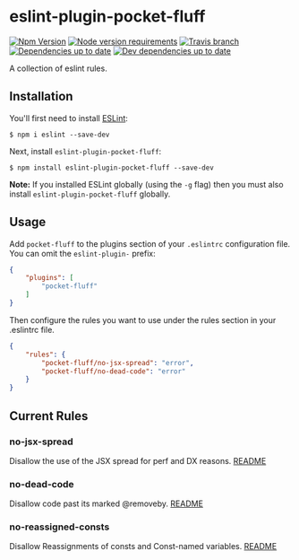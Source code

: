 # eslint-plugin-pocket-fluff
[![Npm Version](https://img.shields.io/npm/v/eslint-plugin-pocket-fluff.svg)](https://www.npmjs.com/package/eslint-plugin-pocket-fluff)
[![Node version requirements](https://img.shields.io/node/v/eslint-plugin-pocket-fluff.svg)](https://github.com/betaorbust/eslint-plugin-pocket-fluff/blob/master/package.json)
[![Travis branch](https://img.shields.io/travis/betaorbust/eslint-plugin-pocket-fluff/master.svg)](https://travis-ci.org/betaorbust/eslint-plugin-pocket-fluff)
[![Dependencies up to date](https://david-dm.org/betaorbust/eslint-plugin-pocket-fluff.svg)](https://david-dm.org/betaorbust/eslint-plugin-pocket-fluff)
[![Dev dependencies up to date](https://david-dm.org/betaorbust/eslint-plugin-pocket-fluff/dev-status.svg)](https://david-dm.org/betaorbust/eslint-plugin-pocket-fluff?type=dev)

A collection of eslint rules.


## Installation

You'll first need to install [ESLint](http://eslint.org):

```
$ npm i eslint --save-dev
```

Next, install `eslint-plugin-pocket-fluff`:

```
$ npm install eslint-plugin-pocket-fluff --save-dev
```

**Note:** If you installed ESLint globally (using the `-g` flag) then you must also install `eslint-plugin-pocket-fluff` globally.

## Usage

Add `pocket-fluff` to the plugins section of your `.eslintrc` configuration file. You can omit the `eslint-plugin-` prefix:

```json
{
    "plugins": [
        "pocket-fluff"
    ]
}
```


Then configure the rules you want to use under the rules section in your .eslintrc file.

```json
{
    "rules": {
        "pocket-fluff/no-jsx-spread": "error",
        "pocket-fluff/no-dead-code": "error"
    }
}
```

## Current Rules

### no-jsx-spread
Disallow the use of the JSX spread for perf and DX reasons. [README](docs/rules/no-jsx-spread.md)

### no-dead-code
Disallow code past its marked @removeby. [README](docs/rules/no-dead-code.md)

### no-reassigned-consts
Disallow Reassignments of consts and Const-named variables. [README](docs/rules/no-reassigned-consts.md)